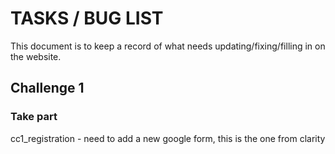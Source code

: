 # TASKS / BUG LIST

This document is to keep a record of what needs updating/fixing/filling in on the website.

## Challenge 1

### Take part
cc1_registration - need to add a new google form, this is the one from clarity

